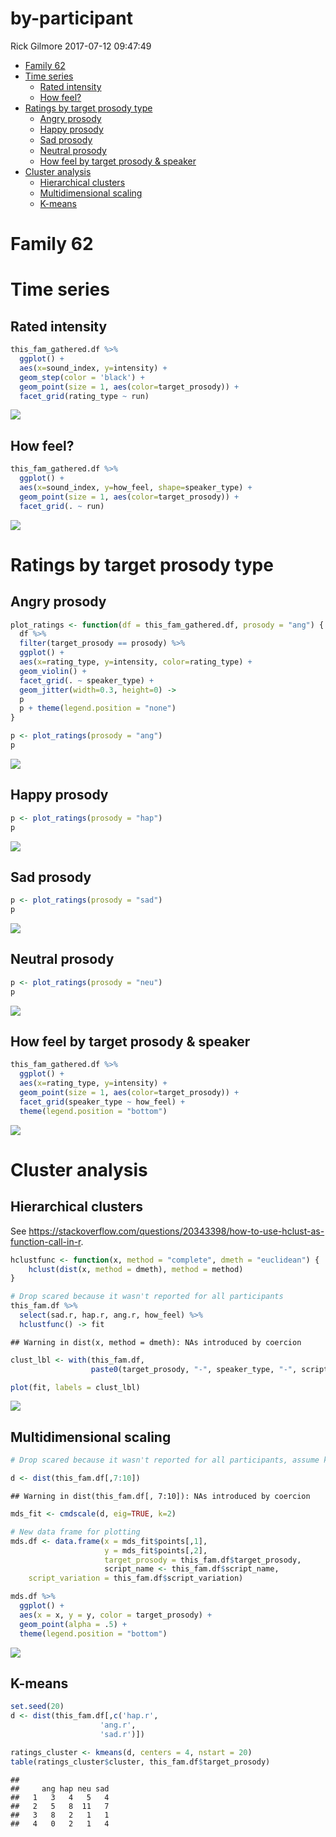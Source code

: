 by-participant
================
Rick Gilmore
2017-07-12 09:47:49

-   [Family 62](#family-62)
-   [Time series](#time-series)
    -   [Rated intensity](#rated-intensity)
    -   [How feel?](#how-feel)
-   [Ratings by target prosody type](#ratings-by-target-prosody-type)
    -   [Angry prosody](#angry-prosody)
    -   [Happy prosody](#happy-prosody)
    -   [Sad prosody](#sad-prosody)
    -   [Neutral prosody](#neutral-prosody)
    -   [How feel by target prosody & speaker](#how-feel-by-target-prosody-speaker)
-   [Cluster analysis](#cluster-analysis)
    -   [Hierarchical clusters](#hierarchical-clusters)
    -   [Multidimensional scaling](#multidimensional-scaling)
    -   [K-means](#k-means)

Family 62
=========

Time series
===========

Rated intensity
---------------

``` r
this_fam_gathered.df %>%
  ggplot() +
  aes(x=sound_index, y=intensity) +
  geom_step(color = 'black') +
  geom_point(size = 1, aes(color=target_prosody)) +
  facet_grid(rating_type ~ run)
```

![](/Users/rick/github/gilmore-lab/peep-II-ratings-analysis/indiv_rpts/participant_62_files/figure-markdown_github/time-series-rated-intensity-1.png)

How feel?
---------

``` r
this_fam_gathered.df %>%
  ggplot() +
  aes(x=sound_index, y=how_feel, shape=speaker_type) +
  geom_point(size = 1, aes(color=target_prosody)) +
  facet_grid(. ~ run)
```

![](/Users/rick/github/gilmore-lab/peep-II-ratings-analysis/indiv_rpts/participant_62_files/figure-markdown_github/time-series-how-feel-1.png)

Ratings by target prosody type
==============================

Angry prosody
-------------

``` r
plot_ratings <- function(df = this_fam_gathered.df, prosody = "ang") {
  df %>%
  filter(target_prosody == prosody) %>%
  ggplot() +
  aes(x=rating_type, y=intensity, color=rating_type) +
  geom_violin() +
  facet_grid(. ~ speaker_type) +
  geom_jitter(width=0.3, height=0) ->
  p
  p + theme(legend.position = "none")
}

p <- plot_ratings(prosody = "ang")
p 
```

![](/Users/rick/github/gilmore-lab/peep-II-ratings-analysis/indiv_rpts/participant_62_files/figure-markdown_github/angry-ratings-1.png)

Happy prosody
-------------

``` r
p <- plot_ratings(prosody = "hap")
p
```

![](/Users/rick/github/gilmore-lab/peep-II-ratings-analysis/indiv_rpts/participant_62_files/figure-markdown_github/happy-ratings-1.png)

Sad prosody
-----------

``` r
p <- plot_ratings(prosody = "sad")
p
```

![](/Users/rick/github/gilmore-lab/peep-II-ratings-analysis/indiv_rpts/participant_62_files/figure-markdown_github/sad-ratings-1.png)

Neutral prosody
---------------

``` r
p <- plot_ratings(prosody = "neu")
p
```

![](/Users/rick/github/gilmore-lab/peep-II-ratings-analysis/indiv_rpts/participant_62_files/figure-markdown_github/neutral-ratings-1.png)

How feel by target prosody & speaker
------------------------------------

``` r
this_fam_gathered.df %>%
  ggplot() +
  aes(x=rating_type, y=intensity) +
  geom_point(size = 1, aes(color=target_prosody)) +
  facet_grid(speaker_type ~ how_feel) +
  theme(legend.position = "bottom")
```

![](/Users/rick/github/gilmore-lab/peep-II-ratings-analysis/indiv_rpts/participant_62_files/figure-markdown_github/how-feel-by-target-prosody-1.png)

Cluster analysis
================

Hierarchical clusters
---------------------

See <https://stackoverflow.com/questions/20343398/how-to-use-hclust-as-function-call-in-r>.

``` r
hclustfunc <- function(x, method = "complete", dmeth = "euclidean") {    
    hclust(dist(x, method = dmeth), method = method)
}
```

``` r
# Drop scared because it wasn't reported for all participants
this_fam.df %>%
  select(sad.r, hap.r, ang.r, how_feel) %>%
  hclustfunc() -> fit
```

    ## Warning in dist(x, method = dmeth): NAs introduced by coercion

``` r
clust_lbl <- with(this_fam.df, 
                  paste0(target_prosody, "-", speaker_type, "-", script_name))

plot(fit, labels = clust_lbl)
```

![](/Users/rick/github/gilmore-lab/peep-II-ratings-analysis/indiv_rpts/participant_62_files/figure-markdown_github/hclust-no-scared-1.png)

Multidimensional scaling
------------------------

``` r
# Drop scared because it wasn't reported for all participants, assume k=2 dimensions

d <- dist(this_fam.df[,7:10])
```

    ## Warning in dist(this_fam.df[, 7:10]): NAs introduced by coercion

``` r
mds_fit <- cmdscale(d, eig=TRUE, k=2)

# New data frame for plotting
mds.df <- data.frame(x = mds_fit$points[,1],
                     y = mds_fit$points[,2],
                     target_prosody = this_fam.df$target_prosody,
                     script_name <- this_fam.df$script_name,
    script_variation = this_fam.df$script_variation)

mds.df %>%
  ggplot() +
  aes(x = x, y = y, color = target_prosody) +
  geom_point(alpha = .5) +
  theme(legend.position = "bottom")
```

![](/Users/rick/github/gilmore-lab/peep-II-ratings-analysis/indiv_rpts/participant_62_files/figure-markdown_github/mds-no-scared-1.png)

K-means
-------

``` r
set.seed(20)
d <- dist(this_fam.df[,c('hap.r',
                    'ang.r',
                    'sad.r')])

ratings_cluster <- kmeans(d, centers = 4, nstart = 20)
table(ratings_cluster$cluster, this_fam.df$target_prosody)
```

    ##    
    ##     ang hap neu sad
    ##   1   3   4   5   4
    ##   2   5   8  11   7
    ##   3   8   2   1   1
    ##   4   0   2   1   4
